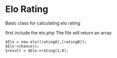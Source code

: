 Elo Rating
====================

Basic class for calculating elo rating

first include the elo.php
The file will return an array

	$Elo = new elo([ratingA],[ratingB]);
	$Elo->chance();
	$result = $Elo->rating(1,0);